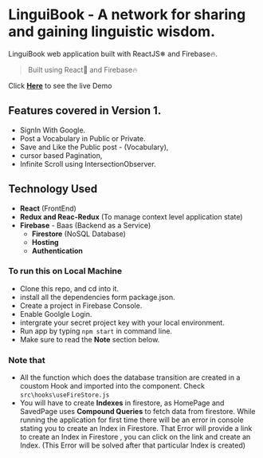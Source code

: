 # LinguiBook - A network for sharing and gaining linguistic wisdom.

LinguiBook web application built with ReactJS❄ and Firebase🔥.

> Built using React🚀 and Firebase🔥

Click [**Here**](https://noteit-ed2e5.web.app/) to see the live Demo

## Features covered in Version 1.

- SignIn With Google.
- Post a Vocabulary in Public or Private.
- Save and Like the Public post - (Vocabulary),
- cursor based Pagination,
- Infinite Scroll using IntersectionObserver.

## Technology Used

- **React** (FrontEnd)
- **Redux and Reac-Redux** (To manage context level application state)
- **Firebase** - Baas (Backend as a Service)
  - **Firestore** (NoSQL Database)
  - **Hosting**
  - **Authentication**

### To run this on Local Machine

- Clone this repo, and cd into it.
- install all the dependencies form package.json.
- Create a project in Firebase Console.
- Enable Goolgle Login.
- intergrate your secret project key with your local environment.
- Run app by typing `npm start` in command line.
- Make sure to read the **Note** section below.

### Note that

- All the function which does the database transition are created in a coustom Hook and imported into the component.
  Check `src\hooks\useFireStore.js`
- You will have to create **Indexes** in firestore, as HomePage and SavedPage uses **Compound Queries** to fetch data from firestore. While running the application for first time there will be an error in console stating you to create an Index in Firestore. That Error will provide a link to create an Index in Firestore , you can click on the link and create an Index. (This Error will be solved after that particular Index is created)
